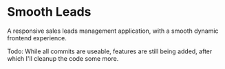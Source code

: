 # Smooth Leads
A responsive sales leads management application, with a smooth dynamic frontend experience.

Todo: While all commits are useable, features are still being added, after which I'll cleanup the code some more.
